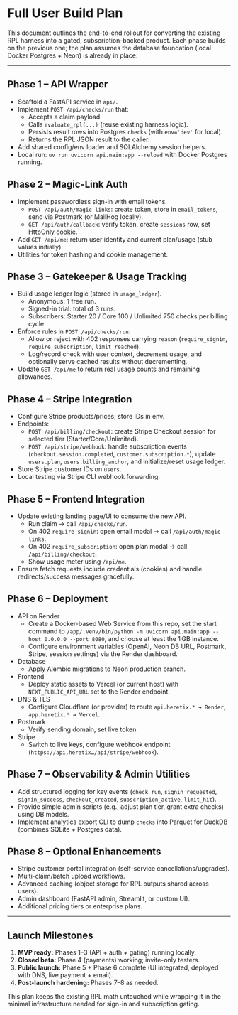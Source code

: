 # Full User Build Plan

This document outlines the end-to-end rollout for converting the existing RPL harness into a gated, subscription-backed product. Each phase builds on the previous one; the plan assumes the database foundation (local Docker Postgres + Neon) is already in place.

---

## Phase 1 – API Wrapper
- Scaffold a FastAPI service in `api/`.
- Implement `POST /api/checks/run` that:
  - Accepts a claim payload.
  - Calls `evaluate_rpl(...)` (reuse existing harness logic).
  - Persists result rows into Postgres `checks` (with `env='dev'` for local).
  - Returns the RPL JSON result to the caller.
- Add shared config/env loader and SQLAlchemy session helpers.
- Local run: `uv run uvicorn api.main:app --reload` with Docker Postgres running.

## Phase 2 – Magic-Link Auth
- Implement passwordless sign-in with email tokens.
  - `POST /api/auth/magic-links`: create token, store in `email_tokens`, send via Postmark (or MailHog locally).
  - `GET /api/auth/callback`: verify token, create `sessions` row, set HttpOnly cookie.
- Add `GET /api/me`: return user identity and current plan/usage (stub values initially).
- Utilities for token hashing and cookie management.

## Phase 3 – Gatekeeper & Usage Tracking
- Build usage ledger logic (stored in `usage_ledger`).
  - Anonymous: 1 free run.
  - Signed-in trial: total of 3 runs.
  - Subscribers: Starter 20 / Core 100 / Unlimited 750 checks per billing cycle.
- Enforce rules in `POST /api/checks/run`:
  - Allow or reject with 402 responses carrying `reason` (`require_signin`, `require_subscription`, `limit_reached`).
  - Log/record check with user context, decrement usage, and optionally serve cached results without decrementing.
- Update `GET /api/me` to return real usage counts and remaining allowances.

## Phase 4 – Stripe Integration
- Configure Stripe products/prices; store IDs in env.
- Endpoints:
  - `POST /api/billing/checkout`: create Stripe Checkout session for selected tier (Starter/Core/Unlimited).
  - `POST /api/stripe/webhook`: handle subscription events (`checkout.session.completed`, `customer.subscription.*`), update `users.plan`, `users.billing_anchor`, and initialize/reset usage ledger.
- Store Stripe customer IDs on `users`.
- Local testing via Stripe CLI webhook forwarding.

## Phase 5 – Frontend Integration
- Update existing landing page/UI to consume the new API.
  - Run claim → call `/api/checks/run`.
  - On 402 `require_signin`: open email modal → call `/api/auth/magic-links`.
  - On 402 `require_subscription`: open plan modal → call `/api/billing/checkout`.
  - Show usage meter using `/api/me`.
- Ensure fetch requests include credentials (cookies) and handle redirects/success messages gracefully.

## Phase 6 – Deployment
- API on Render
  - Create a Docker-based Web Service from this repo, set the start command to `/app/.venv/bin/python -m uvicorn api.main:app --host 0.0.0.0 --port 8080`, and choose at least the 1 GB instance.
  - Configure environment variables (OpenAI, Neon DB URL, Postmark, Stripe, session settings) via the Render dashboard.
- Database
  - Apply Alembic migrations to Neon production branch.
- Frontend
  - Deploy static assets to Vercel (or current host) with `NEXT_PUBLIC_API_URL` set to the Render endpoint.
- DNS & TLS
  - Configure Cloudflare (or provider) to route `api.heretix.* → Render`, `app.heretix.* → Vercel`.
- Postmark
  - Verify sending domain, set live token.
- Stripe
  - Switch to live keys, configure webhook endpoint (`https://api.heretix…/api/stripe/webhook`).

## Phase 7 – Observability & Admin Utilities
- Add structured logging for key events (`check_run`, `signin_requested`, `signin_success`, `checkout_created`, `subscription_active`, `limit_hit`).
- Provide simple admin scripts (e.g., adjust plan tier, grant extra checks) using DB models.
- Implement analytics export CLI to dump `checks` into Parquet for DuckDB (combines SQLite + Postgres data).

## Phase 8 – Optional Enhancements
- Stripe customer portal integration (self-service cancellations/upgrades).
- Multi-claim/batch upload workflows.
- Advanced caching (object storage for RPL outputs shared across users).
- Admin dashboard (FastAPI admin, Streamlit, or custom UI).
- Additional pricing tiers or enterprise plans.

---

## Launch Milestones
1. **MVP ready:** Phases 1–3 (API + auth + gating) running locally.
2. **Closed beta:** Phase 4 (payments) working; invite-only testers.
3. **Public launch:** Phase 5 + Phase 6 complete (UI integrated, deployed with DNS, live payment + email).
4. **Post-launch hardening:** Phases 7–8 as needed.

This plan keeps the existing RPL math untouched while wrapping it in the minimal infrastructure needed for sign-in and subscription gating.
